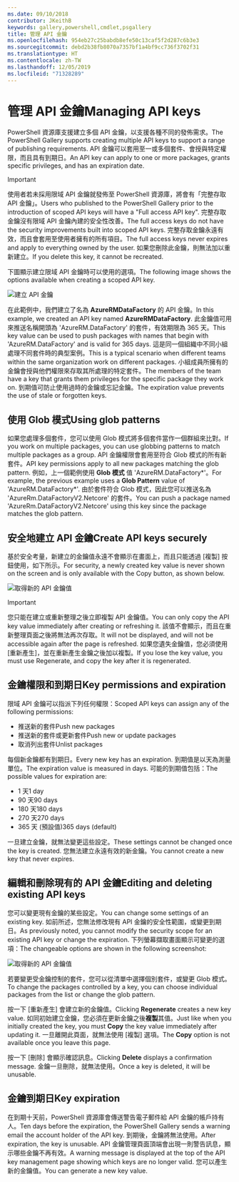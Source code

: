 ```yaml
---
ms.date: 09/10/2018
contributor: JKeithB
keywords: gallery,powershell,cmdlet,psgallery
title: 管理 API 金鑰
ms.openlocfilehash: 954eb27c25babdb8efe50c13caf5f2d287c6b3e3
ms.sourcegitcommit: debd2b38fb8070a7357bf1a4bf9cc736f3702f31
ms.translationtype: HT
ms.contentlocale: zh-TW
ms.lasthandoff: 12/05/2019
ms.locfileid: "71328289"
---
```

# <a name="managing-api-keys"></a><span data-ttu-id="976a7-103">管理 API 金鑰</span><span class="sxs-lookup"><span data-stu-id="976a7-103">Managing API keys</span></span>

<span data-ttu-id="976a7-104">PowerShell 資源庫支援建立多個 API 金鑰，以支援各種不同的發佈需求。</span><span class="sxs-lookup"><span data-stu-id="976a7-104">The PowerShell Gallery supports creating multiple API keys to support a range of publishing requirements.</span></span> <span data-ttu-id="976a7-105">API 金鑰可以套用至一或多個套件、會授與特定權限，而且具有到期日。</span><span class="sxs-lookup"><span data-stu-id="976a7-105">An API key can apply to one or more packages, grants specific privileges, and has an expiration date.</span></span>

> [!IMPORTANT]
> <span data-ttu-id="976a7-106">使用者若未採用限域 API 金鑰就發佈至 PowerShell 資源庫，將會有「完整存取 API 金鑰」。</span><span class="sxs-lookup"><span data-stu-id="976a7-106">Users who published to the PowerShell Gallery prior to the introduction of scoped API keys will have a "Full access API key".</span></span> <span data-ttu-id="976a7-107">完整存取金鑰沒有限域 API 金鑰內建的安全性改善。</span><span class="sxs-lookup"><span data-stu-id="976a7-107">The full access keys do not have the security improvements built into scoped API keys.</span></span> <span data-ttu-id="976a7-108">完整存取金鑰永遠有效，而且會套用至使用者擁有的所有項目。</span><span class="sxs-lookup"><span data-stu-id="976a7-108">The full access keys never expires and apply to everything owned by the user.</span></span> <span data-ttu-id="976a7-109">如果您刪除此金鑰，則無法加以重新建立。</span><span class="sxs-lookup"><span data-stu-id="976a7-109">If you delete this key, it cannot be recreated.</span></span>

<span data-ttu-id="976a7-110">下圖顯示建立限域 API 金鑰時可以使用的選項。</span><span class="sxs-lookup"><span data-stu-id="976a7-110">The following image shows the options available when creating a scoped API key.</span></span>

![建立 API 金鑰](../../Images/PSGallery_KeyScoped.png)

<span data-ttu-id="976a7-112">在此範例中，我們建立了名為 **AzureRMDataFactory** 的 API 金鑰。</span><span class="sxs-lookup"><span data-stu-id="976a7-112">In this example, we created an API key named **AzureRMDataFactory**.</span></span> <span data-ttu-id="976a7-113">此金鑰值可用來推送名稱開頭為 'AzureRM.DataFactory' 的套件，有效期限為 365 天。</span><span class="sxs-lookup"><span data-stu-id="976a7-113">This key value can be used to push packages with names that begin with 'AzureRM.DataFactory' and is valid for 365 days.</span></span> <span data-ttu-id="976a7-114">這是同一個組織中不同小組處理不同套件時的典型案例。</span><span class="sxs-lookup"><span data-stu-id="976a7-114">This is a typical scenario when different teams within the same organization work on different packages.</span></span> <span data-ttu-id="976a7-115">小組成員所擁有的金鑰會授與他們權限來存取其所處理的特定套件。</span><span class="sxs-lookup"><span data-stu-id="976a7-115">The members of the team have a key that grants them privileges for the specific package they work on.</span></span>
<span data-ttu-id="976a7-116">到期值可防止使用過時的金鑰或忘記金鑰。</span><span class="sxs-lookup"><span data-stu-id="976a7-116">The expiration value prevents the use of stale or forgotten keys.</span></span>

## <a name="using-glob-patterns"></a><span data-ttu-id="976a7-117">使用 Glob 模式</span><span class="sxs-lookup"><span data-stu-id="976a7-117">Using glob patterns</span></span>

<span data-ttu-id="976a7-118">如果您處理多個套件，您可以使用 Glob 模式將多個套件當作一個群組來比對。</span><span class="sxs-lookup"><span data-stu-id="976a7-118">If you work on multiple packages, you can use globbing patterns to match multiple packages as a group.</span></span> <span data-ttu-id="976a7-119">API 金鑰權限會套用至符合 Glob 模式的所有新套件。</span><span class="sxs-lookup"><span data-stu-id="976a7-119">API key permissions apply to all new packages matching the glob pattern.</span></span> <span data-ttu-id="976a7-120">例如，上一個範例使用 **Glob 模式** 值 'AzureRM.DataFactory\*'。</span><span class="sxs-lookup"><span data-stu-id="976a7-120">For example, the previous example uses a **Glob Pattern** value of 'AzureRM.DataFactory\*'.</span></span> <span data-ttu-id="976a7-121">由於套件符合 Glob 模式，因此您可以推送名為 'AzureRm.DataFactoryV2.Netcore' 的套件。</span><span class="sxs-lookup"><span data-stu-id="976a7-121">You can push a package named 'AzureRm.DataFactoryV2.Netcore' using this key since the package matches the glob pattern.</span></span>

## <a name="create-api-keys-securely"></a><span data-ttu-id="976a7-122">安全地建立 API 金鑰</span><span class="sxs-lookup"><span data-stu-id="976a7-122">Create API keys securely</span></span>

<span data-ttu-id="976a7-123">基於安全考量，新建立的金鑰值永遠不會顯示在畫面上，而且只能透過 [複製] 按鈕使用，如下所示。</span><span class="sxs-lookup"><span data-stu-id="976a7-123">For security, a newly created key value is never shown on the screen and is only available with the Copy button, as shown below.</span></span>

![取得新的 API 金鑰值](../../Images/PSGallery_CopyCreatedKey.png)

> [!IMPORTANT]
> <span data-ttu-id="976a7-125">您只能在建立或重新整理之後立即複製 API 金鑰值。</span><span class="sxs-lookup"><span data-stu-id="976a7-125">You can only copy the API key value immediately after creating or refreshing it.</span></span> <span data-ttu-id="976a7-126">該值不會顯示，而且在重新整理頁面之後將無法再次存取。</span><span class="sxs-lookup"><span data-stu-id="976a7-126">It will not be displayed, and will not be accessible again after the page is refreshed.</span></span> <span data-ttu-id="976a7-127">如果您遺失金鑰值，您必須使用 [重新產生]，並在重新產生金鑰之後加以複製。</span><span class="sxs-lookup"><span data-stu-id="976a7-127">If you lose the key value, you must use Regenerate, and copy the key after it is regenerated.</span></span>

## <a name="key-permissions-and-expiration"></a><span data-ttu-id="976a7-128">金鑰權限和到期日</span><span class="sxs-lookup"><span data-stu-id="976a7-128">Key permissions and expiration</span></span>

<span data-ttu-id="976a7-129">限域 API 金鑰可以指派下列任何權限：</span><span class="sxs-lookup"><span data-stu-id="976a7-129">Scoped API keys can assign any of the following permissions:</span></span>

- <span data-ttu-id="976a7-130">推送新的套件</span><span class="sxs-lookup"><span data-stu-id="976a7-130">Push new packages</span></span>
- <span data-ttu-id="976a7-131">推送新的套件或更新套件</span><span class="sxs-lookup"><span data-stu-id="976a7-131">Push new or update packages</span></span>
- <span data-ttu-id="976a7-132">取消列出套件</span><span class="sxs-lookup"><span data-stu-id="976a7-132">Unlist packages</span></span>

<span data-ttu-id="976a7-133">每個新金鑰都有到期日。</span><span class="sxs-lookup"><span data-stu-id="976a7-133">Every new key has an expiration.</span></span> <span data-ttu-id="976a7-134">到期值是以天為測量單位。</span><span class="sxs-lookup"><span data-stu-id="976a7-134">The expiration value is measured in days.</span></span> <span data-ttu-id="976a7-135">可能的到期值包括：</span><span class="sxs-lookup"><span data-stu-id="976a7-135">The possible values for expiration are:</span></span>

- <span data-ttu-id="976a7-136">1 天</span><span class="sxs-lookup"><span data-stu-id="976a7-136">1 day</span></span>
- <span data-ttu-id="976a7-137">90 天</span><span class="sxs-lookup"><span data-stu-id="976a7-137">90 days</span></span>
- <span data-ttu-id="976a7-138">180 天</span><span class="sxs-lookup"><span data-stu-id="976a7-138">180 days</span></span>
- <span data-ttu-id="976a7-139">270 天</span><span class="sxs-lookup"><span data-stu-id="976a7-139">270 days</span></span>
- <span data-ttu-id="976a7-140">365 天 (預設值)</span><span class="sxs-lookup"><span data-stu-id="976a7-140">365 days (default)</span></span>

<span data-ttu-id="976a7-141">一旦建立金鑰，就無法變更這些設定。</span><span class="sxs-lookup"><span data-stu-id="976a7-141">These settings cannot be changed once the key is created.</span></span> <span data-ttu-id="976a7-142">您無法建立永遠有效的新金鑰。</span><span class="sxs-lookup"><span data-stu-id="976a7-142">You cannot create a new key that never expires.</span></span>

## <a name="editing-and-deleting-existing-api-keys"></a><span data-ttu-id="976a7-143">編輯和刪除現有的 API 金鑰</span><span class="sxs-lookup"><span data-stu-id="976a7-143">Editing and deleting existing API keys</span></span>

<span data-ttu-id="976a7-144">您可以變更現有金鑰的某些設定。</span><span class="sxs-lookup"><span data-stu-id="976a7-144">You can change some settings of an existing key.</span></span> <span data-ttu-id="976a7-145">如前所述，您無法修改現有 API 金鑰的安全性範圍，或變更到期日。</span><span class="sxs-lookup"><span data-stu-id="976a7-145">As previously noted, you cannot modify the security scope for an existing API key or change the expiration.</span></span> <span data-ttu-id="976a7-146">下列螢幕擷取畫面顯示可變更的選項：</span><span class="sxs-lookup"><span data-stu-id="976a7-146">The changeable options are shown in the following screenshot:</span></span>

![取得新的 API 金鑰值](../../Images/PSGallery_EditAPIKey.png)

<span data-ttu-id="976a7-148">若要變更受金鑰控制的套件，您可以從清單中選擇個別套件，或變更 Glob 模式。</span><span class="sxs-lookup"><span data-stu-id="976a7-148">To change the packages controlled by a key, you can choose individual packages from the list or change the glob pattern.</span></span>

<span data-ttu-id="976a7-149">按一下 [重新產生]  會建立新的金鑰值。</span><span class="sxs-lookup"><span data-stu-id="976a7-149">Clicking **Regenerate** creates a new key value.</span></span> <span data-ttu-id="976a7-150">如同初始建立金鑰，您必須在更新金鑰之後**複製**其值。</span><span class="sxs-lookup"><span data-stu-id="976a7-150">Just like when you initially created the key, you must **Copy** the key value immediately after updating it.</span></span> <span data-ttu-id="976a7-151">一旦離開此頁面，就無法使用 [複製]  選項。</span><span class="sxs-lookup"><span data-stu-id="976a7-151">The **Copy** option is not available once you leave this page.</span></span>

<span data-ttu-id="976a7-152">按一下 [刪除]  會顯示確認訊息。</span><span class="sxs-lookup"><span data-stu-id="976a7-152">Clicking **Delete** displays a confirmation message.</span></span> <span data-ttu-id="976a7-153">金鑰一旦刪除，就無法使用。</span><span class="sxs-lookup"><span data-stu-id="976a7-153">Once a key is deleted, it will be unusable.</span></span>

## <a name="key-expiration"></a><span data-ttu-id="976a7-154">金鑰到期日</span><span class="sxs-lookup"><span data-stu-id="976a7-154">Key expiration</span></span>

<span data-ttu-id="976a7-155">在到期十天前，PowerShell 資源庫會傳送警告電子郵件給 API 金鑰的帳戶持有人。</span><span class="sxs-lookup"><span data-stu-id="976a7-155">Ten days before the expiration, the PowerShell Gallery sends a warning email the account holder of the API key.</span></span> <span data-ttu-id="976a7-156">到期後，金鑰將無法使用。</span><span class="sxs-lookup"><span data-stu-id="976a7-156">After expiration, the key is unusable.</span></span> <span data-ttu-id="976a7-157">API 金鑰管理頁面頂端會出現一則警告訊息，顯示哪些金鑰不再有效。</span><span class="sxs-lookup"><span data-stu-id="976a7-157">A warning message is displayed at the top of the API key management page showing which keys are no longer valid.</span></span> <span data-ttu-id="976a7-158">您可以產生新的金鑰值。</span><span class="sxs-lookup"><span data-stu-id="976a7-158">You can generate a new key value.</span></span>
